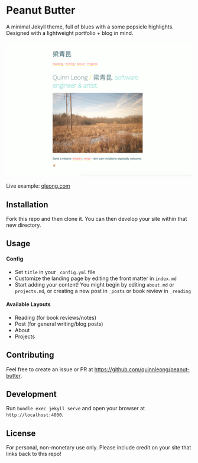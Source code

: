 # Peanut Butter

A minimal Jekyll theme, full of blues with a some popsicle highlights. Designed with
a lightweight portfolio + blog in mind.

![](assets/images/example.png)

Live example: [qleong.com](https://qleong.com/)


## Installation

Fork this repo and then clone it. You can then develop your site within that new directory.

## Usage

#### Config
- Set `title` in your `_config.yml` file
- Customize the landing page by editing the front matter in `index.md`
- Start adding your content! You might begin by editing `about.md` or `projects.md`, or creating a new post in `_posts` or book review in `_reading`

#### Available Layouts
- Reading (for book reviews/notes)
- Post (for general writing/blog posts)
- About
- Projects

## Contributing

Feel free to create an issue or PR at https://github.com/quinnleong/peanut-butter.

## Development

Run `bundle exec jekyll serve` and open your browser at `http://localhost:4000`.

## License

For personal, non-monetary use only. Please include credit on your site that links back to this repo!
